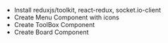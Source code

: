 - Install reduxjs/toolkit, react-redux, socket.io-client
- Create Menu Component with icons
- Create ToolBox Component
- Create Board Component
